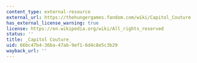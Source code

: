 ```yaml
---
content_type: external-resource
external_url: https://thehungergames.fandom.com/wiki/Capitol_Couture
has_external_license_warning: true
license: https://en.wikipedia.org/wiki/All_rights_reserved
status: ''
title: _Capitol Couture_
uid: 66bc47b4-36ba-47ab-9ef1-6d4c8e5c3b29
wayback_url: ''
---
```

